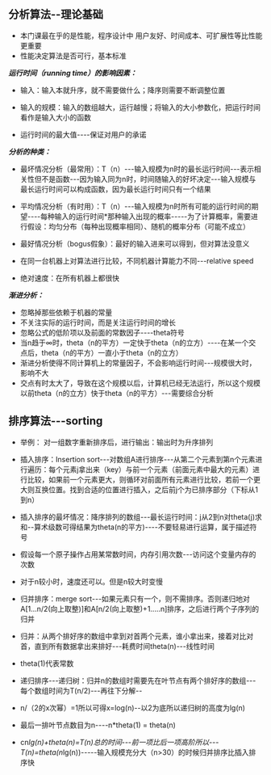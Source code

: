 ## 分析算法--理论基础
- 本门课最在乎的是性能，程序设计中 用户友好、时间成本、可扩展性等比性能更重要
- 性能决定算法是否可行，基本标准

***运行时间（running time）的影响因素：***
- 输入：输入本就升序，就不需要做什么；降序则需要不断调整位置
- 输入的规模：输入的数组越大，运行越慢；将输入的大小参数化，把运行时间看作是输入大小的函数

- 运行时间的最大值----保证对用户的承诺

***分析的种类：***
- 最坏情况分析（最常用）：T（n）---输入规模为n时的最长运行时间---表示相关性但不是函数---因为输入同为n时，时间随输入的好坏决定---输入规模与最长运行时间可以构成函数，因为最长运行时间只有一个结果
- 平均情况分析（有时用）：T（n）---输入规模为n时所有可能的运行时间的期望----每种输入的运行时间*那种输入出现的概率-----为了计算概率，需要进行假设：均匀分布（每种出现概率相同）、随机的概率分布（可能不成立）
- 最好情况分析（bogus假象）：最好的输入进来可以得到，但对算法没意义

- 在同一台机器上对算法进行比较，不同机器计算能力不同---relative speed
- 绝对速度：在所有机器上都很快

***渐进分析：***
- 忽略掉那些依赖于机器的常量
- 不关注实际的运行时间，而是关注运行时间的增长
- 忽略公式的低阶项以及前面的常数因子----theta符号
- 当n趋于∞时，theta（n的平方）一定快于theta（n的立方）----在某一个交点后，theta（n的平方）一直小于theta（n的立方）
- 渐进分析使得不同计算机上的常量因子，不会影响运行时间---规模很大时，影响不大
- 交点有时太大了，导致在这个规模以后，计算机已经无法运行，所以这个规模以前theta（n的立方）快于theta（n的平方）---需要综合分析


## 排序算法---sorting

- 举例： 对一组数字重新排序后，进行输出：输出时为升序排列
- 插入排序：Insertion sort---对数组A进行排序---从第二个元素到第n个元素进行遍历：每个元素j拿出来（key）与前一个元素（前面元素中最大的元素）进行比较，如果前一个元素更大，则循环对前面所有元素进行比较，若前一个更大则互换位置。找到合适的位置进行插入，之后前j个为已排序部分（下标从1到n）
- 插入排序的最坏情况：降序排列的数组---最长运行时间：j从2到n对theta(j)求和--算术级数可得结果为theta(n的平方)----不要轻易进行运算，属于描述符号
- 假设每一个原子操作占用某常数时间，内存引用次数---访问这个变量内存的次数
- 对于n较小时，速度还可以。但是n较大时变慢

- 归并排序：merge sort---如果元素只有一个，则不需排序。否则递归地对A[1...n/2(向上取整)]和A[n/2(向上取整)+1.....n]排序，之后进行两个子序列的归并
- 归并：从两个排好序的数组中拿到对首两个元素，谁小拿出来，接着对比对首，直到所有数据拿出来排好---耗费时间theta(n)---线性时间
- theta(1)代表常数
- 递归排序---递归树：归并n的数组时需要先在叶节点有两个排好序的数组---每个数组时间为T(n/2)---再往下分解--

- n/（2的x次幂）=1所以可得x=log(n)--以2为底所以递归树的高度为lg(n)
- 最后一排叶节点数目为n----n*theta(1) = theta(n)
- cn*lg(n)+theta(n)=T(n)总的时间---前一项比后一项高阶所以---T(n)=theta(n*lg(n))-----输入规模充分大（n>30）的时候归并排序比插入排序快

















